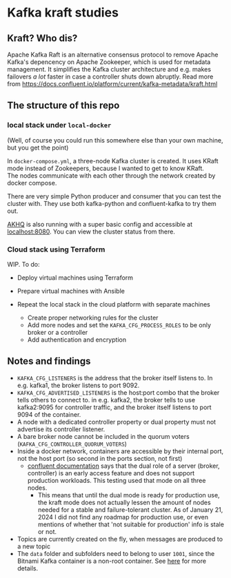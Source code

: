 # Kafka kraft studies

## Kraft? Who dis?
Apache Kafka Raft is an alternative consensus protocol to remove Apache Kafka's depencency on Apache Zookeeper, which is used for metadata management. It simplifies the Kafka cluster architecture and e.g. makes failovers _a lot_ faster in case a controller shuts down abruptly. Read more from https://docs.confluent.io/platform/current/kafka-metadata/kraft.html

## The structure of this repo

### local stack under `local-docker`
(Well, of course you could run this somewhere else than your own machine, but you get the point)

In `docker-compose.yml`, a three-node Kafka cluster is created. It uses KRaft mode instead of Zookeepers, because I wanted to get to know KRaft.  
The nodes communicate with each other through the network created by docker compose.

There are very simple Python producer and consumer that you can test the cluster with. They use both kafka-python and confluent-kafka to try them out.

[AKHQ](https://akhq.io/) is also running with a super basic config and accessible at [localhost:8080](localhost:8080). You can view the cluster status from there. 
### Cloud stack using Terraform
WIP. To do:
  - Deploy virtual machines using Terraform
  - Prepare virtual machines with Ansible

  - Repeat the local stack in the cloud platform with separate machines
      - Create proper networking rules for the cluster
      - Add more nodes and set the `KAFKA_CFG_PROCESS_ROLES` to be only broker or a controller
      - Add authentication and encryption

## Notes and findings
  - `KAFKA_CFG_LISTENERS` is the address that the broker itself listens to. In e.g. kafka1, the broker listens to port 9092.
  - `KAFKA_CFG_ADVERTISED_LISTENERS` is the host:port combo that the broker tells others to connect to. in e.g. kafka2, the broker tells to use kafka2:9095 for controller traffic, and the broker itself listens to port 9094 of the container.
  - A node with a dedicated controller property or dual property must not advertise its controller listener.
  - A bare broker node cannot be included in the quorum voters (`KAFKA_CFG_CONTROLLER_QUORUM_VOTERS`)
  - Inside a docker network, containers are accessible by their internal port, not the host port (so second in the ports section, not first) 
    - [confluent documentation](https://docs.confluent.io/platform/7.5/installation/configuration/broker-configs.html#process-roles) says that the dual role of a server (broker, controller) is an early access feature and does not support production workloads. This testing used that mode on all three nodes.
      - This means that until the dual mode is ready for production use, the kraft mode does not actually lessen the amount of nodes needed for a stable and failure-tolerant cluster. As of January 21, 2024 I did not find any roadmap for production use, or even mentions of whether that 'not suitable for production' info is stale or not.
  - Topics are currently created on the fly, when messages are produced to a new topic
  - The `data` folder and subfolders need to belong to user `1001`, since the Bitnami Kafka container is a non-root container. See [here](https://docs.bitnami.com/tutorials/why-non-root-containers-are-important-for-security) for more details.


